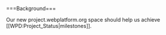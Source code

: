 ===Background===

Our new project.webplatform.org space should help us achieve [[WPD:Project_Status|milestones]].